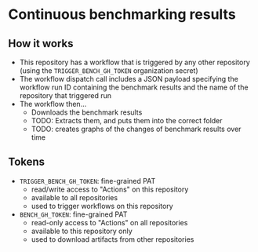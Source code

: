 # Continuous benchmarking results


## How it works

- This repository has a workflow that is triggered by any other repository
  (using the `TRIGGER_BENCH_GH_TOKEN` organization secret)
- The workflow dispatch call includes a JSON payload specifying the workflow run ID
  containing the benchmark results and the name of the repository that triggered run
- The workflow then...
    - Downloads the benchmark results
    - TODO: Extracts them, and puts them into the correct folder
    - TODO: creates graphs of the changes of benchmark results over time

## Tokens

- `TRIGGER_BENCH_GH_TOKEN`: fine-grained PAT 
    - read/write access to "Actions" on this repository
    - available to all repositories
    - used to trigger workflows on this repository
- `BENCH_GH_TOKEN`: fine-grained PAT
    - read-only access to "Actions" on all repositories
    - available to this repository only
    - used to download artifacts from other repositories
